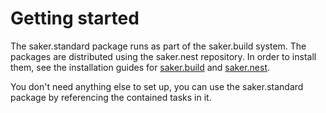 # Getting started

The saker.standard package runs as part of the saker.build system. The packages are distributed using the saker.nest repository. In order to install them, see the installation guides for [saker.build](root:/saker.build/doc/installation.html) and [saker.nest](root:/saker.nest/doc/installation.html).

You don't need anything else to set up, you can use the saker.standard package by referencing the contained tasks in it.
